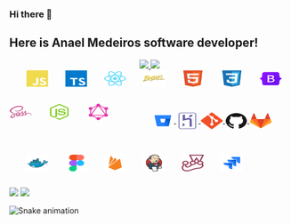 ### Hi there 👋

## Here is Anael Medeiros software developer!

<div align="center">
  <a href="https://github.com/anaelj">
  <img height="180em" src="https://github-readme-stats.vercel.app/api?username=anaelj&show_icons=true&theme=dark&include_all_commits=true&count_private=true"/>
  <img height="180em" src="https://github-readme-stats.vercel.app/api/top-langs/?username=anaelj&layout=compact&langs_count=7&theme=dark"/>
</div>
<div style="display:flex;flex-direction:row;flex-wrap:wrap;gap:30px"><br>
    <img align="center" alt="Js" title="JS"" height=" 30" width="40"src="https://raw.githubusercontent.com/devicons/devicon/master/icons/javascript/javascript-plain.svg">
    <img align="center" alt="Ts" title="TS" height="30" width="40"
        src="https://raw.githubusercontent.com/devicons/devicon/master/icons/typescript/typescript-plain.svg">
    <img align="center" alt="React" title="React" height="30" width="40"
        src="https://raw.githubusercontent.com/devicons/devicon/master/icons/react/react-original.svg">
    <img align="center" alt="Babel" title="Babel" height="30" width="40"
        src="https://raw.githubusercontent.com/devicons/devicon/master/icons/babel/babel-original.svg">
    <img align="center" alt="HTML" title="HTML" height="30" width="40"
        src="https://raw.githubusercontent.com/devicons/devicon/master/icons/html5/html5-original.svg">
    <img align="center" alt="CSS" title="CSS" height="30" width="40"
        src="https://raw.githubusercontent.com/devicons/devicon/master/icons/css3/css3-original.svg">
    <img align="center" alt="Bootstrap" title="Bootstrap" height="30" width="40" src="https://raw.githubusercontent.com/devicons/devicon/master/icons/bootstrap/bootstrap-original.svg">
    <img align="center" alt="SASS" title="SASS" height="30" width="40"        src="https://raw.githubusercontent.com/devicons/devicon/master/icons/sass/sass-original.svg">
    <img align="center" alt="NodeJS" title="NodeJS" height="30" width="40"        src="https://raw.githubusercontent.com/devicons/devicon/master/icons/nodejs/nodejs-original.svg">
    <img align="center" alt="Graphql" title="Graphql" height="30" width="40"
        src="https://raw.githubusercontent.com/devicons/devicon/master/icons/graphql/graphql-plain.svg">
    </br>
    </br>
    <div style="margin:16px">
      <img align="center" alt="Bitbucket" title="Bitbucket" height="30" width="40"      src="https://raw.githubusercontent.com/devicons/devicon/master/icons/bitbucket/bitbucket-original.svg">
      <img align="center" alt="Heroku" title="Heroku" height="30" width="40"        src="https://raw.githubusercontent.com/devicons/devicon/master/icons/heroku/heroku-original.svg">
      <img align="center" alt="Git" title="Git" height="30" width="40"        src="https://raw.githubusercontent.com/devicons/devicon/master/icons/git/git-original.svg">
      <img align="center" alt="Github" title="Github" height="30" width="40"        src="https://raw.githubusercontent.com/devicons/devicon/master/icons/github/github-original.svg">
      <img align="center" alt="Gitlab" title="Gitlab" height="30" width="40"        src="https://raw.githubusercontent.com/devicons/devicon/master/icons/gitlab/gitlab-original.svg">
    </div>
    </br>
    <img align="center" alt="Docker" title="Docker" height="30" width="40"        src="https://raw.githubusercontent.com/devicons/devicon/master/icons/docker/docker-original.svg">
    <img align="center" alt="Figma" title="Figma" height="30" width="40"
        src="https://raw.githubusercontent.com/devicons/devicon/master/icons/figma/figma-original.svg">
    <img align="center" alt="Firebase" title="Firebase" height="30" width="40"
        src="https://raw.githubusercontent.com/devicons/devicon/master/icons/firebase/firebase-plain.svg">
    <img align="center" alt="Jenkins" title="Jenkins" height="30" width="40"
        src="https://raw.githubusercontent.com/devicons/devicon/master/icons/jenkins/jenkins-original.svg">
    <img align="center" alt="Jest" title="Jest" height="30" width="40"
        src="https://raw.githubusercontent.com/devicons/devicon/master/icons/jest/jest-plain.svg">
    <img align="center" alt="Jira" title="Jira" height="30" width="40"
        src="https://raw.githubusercontent.com/devicons/devicon/master/icons/jira/jira-original.svg">

</div>

##

<div> 
  <a href = "mailto:anaelj@gmail.com"><img src="https://img.shields.io/badge/-Gmail-%23333?style=for-the-badge&logo=gmail&logoColor=white" target="_blank"></a>
  <a href="https://www.linkedin.com/in/anaelmedeiros" target="_blank"><img src="https://img.shields.io/badge/-LinkedIn-%230077B5?style=for-the-badge&logo=linkedin&logoColor=white" target="_blank"></a> 
 
  ![Snake animation](https://github.com/anaelj/anaelj/blob/output/github-contribution-grid-snake.svg)
 
</div>

